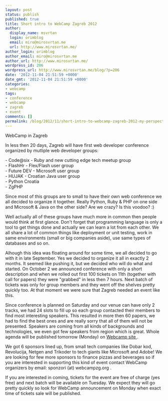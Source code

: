 ```yaml
---
layout: post
status: publish
published: true
title: Short intro to WebCamp Zagreb 2012
author:
  display_name: msvrtan
  login: orimblog
  email: miro@mirosvrtan.me
  url: http://www.mirosvrtan.me/
author_login: orimblog
author_email: miro@mirosvrtan.me
author_url: http://www.mirosvrtan.me/
wordpress_id: 206
wordpress_url: http://www.mirosvrtan.me/blog/?p=206
date: '2012-11-04 21:51:59 +0000'
date_gmt: '2012-11-04 21:51:59 +0000'
categories:
- webcamp
tags:
- conference
- webcamp
- zagreb
- event
comments: []
permalink: /blog/2012/11/short-intro-to-webcamp-zagreb-2012-my-perspective/
---
```

<p>WebCamp in Zagreb</p>
<p>In less then 20 days, Zagreb will have first web developer conference organized by mutliple web developer groups:</p>
<p>- Code@six - Ruby and new cutting edge tech meetup group<br />
- FlashHr - Flex/Flash user group<br />
- Future DEV - Microsoft user group<br />
- HUJAK - Croatian Java user group<br />
- Python Croatia<br />
- ZgPHP</p>
<p>Since most of this groups are to small to have their own web conference we all decided to organize it together. Really Python, Ruby &amp; PHP on one side and Microsoft &amp; Java on the other side? Are we crazy? Is this voodoo? :)</p>
<p>Well actually all of these groups have much more in common then people would think at first glance. Don't forget that programming language is only a tool to get things done and actually we can learn a lot from each other. We all share a lot of common things like deployment or unit testing, work in same environments (small or big companies aside), use same types of databases and so on.</p>
<p>Alhough this idea was floating around for some time, we all decided to go with it in late September. Yes we decided to organize it all in exactly 2 months. It seemed like pushing it, but we decided who will do what and started. On October 2 we announced conference with only a short description and when we rolled out first 100 tickets on 11th (together with call for papers) they were "grabbed" in less then 7 hours. Next batch of tickets was only for group members and they went off the shelves pretty quickly too. At that moment we were sure that Zagreb needed an event like this.</p>
<p>Since conference is planned on Saturday and our venue can have only 2 tracks, we had 24 slots to fill up so each group contacted their members to find most interesting speakers. This resulted in more then 60 papers, we had to find the best ones and are really sorry that all of them will not be presented. Speakers are coming from all kinds of backgrounds and technologies, we even got few speakers from region which is great. Whole agenda will be published tomorrow (Monday) on <a href="http://webcampzg.org" target="_blank"> Webcamp site </a>.</p>
<p>We got 6 sponsors lined up, from small tech companies like Dobar kod, Revolucija, Netgen and Trikoder to tech giants like Microsoft and Adobe! We are looking for few more sponsors to finance pizzas and beverages so if you are interested in supporting this kind of event contact WebCamp organizers by email: sponzori (at) webcampzg.org .</p>
<p>If you are interested in coming, tickets for the event are free of charge (yes free) and next batch will be available on Tuesday. We expect they will go pretty quickly so look for WebCamp announcement on Monday when exact time of tickets sale will be published.</p>
